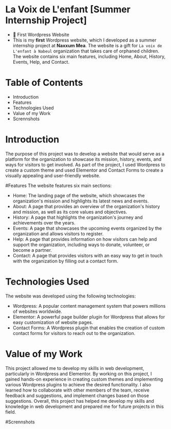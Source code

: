 # La Voix de L'enfant [Summer Internship Project]
- 👀 First Wordpress Website 
- This is my **first** Wordpress website, which I developed as a summer internship project at **Naxxum Mea**. The website is a gift for `La voix de L'enfant à Nabeul` organization that takes care of orphaned children. The website contains six main features, including Home, About, History, Events, Help, and Contact.

# Table of Contents
- Introduction
- Features
- Technologies Used
- Value of my Work
- Scrennshots

# Introduction
The purpose of this project was to develop a website that would serve as a platform for the organization to showcase its mission, history, events, and ways for visitors to get involved. As part of the project, I used Wordpress to create a custom theme and used Elementor and Contact Forms to create a visually appealing and user-friendly website.

#Features
The website features six main sections:
- Home: The landing page of the website, which showcases the organization's mission and highlights its latest news and events.
- About: A page that provides an overview of the organization's history and mission, as well as its core values and objectives.
- History: A page that highlights the organization's journey and achievements over the years.
- Events: A page that showcases the upcoming events organized by the organization and allows visitors to register.
- Help: A page that provides information on how visitors can help and support the organization, including ways to donate, volunteer, or become a partner.
- Contact: A page that provides visitors with an easy way to get in touch with the organization by filling out a contact form.

# Technologies Used
The website was developed using the following technologies:

- Wordpress: A popular content management system that powers millions of websites worldwide.
- Elementor: A powerful page builder plugin for Wordpress that allows for easy customization of website pages.
- Contact Forms: A Wordpress plugin that enables the creation of custom contact forms for visitors to reach out to the organization.

# Value of my Work
This project allowed me to develop my skills in web development, particularly in Wordpress and Elementor. By working on this project, I gained hands-on experience in creating custom themes and implementing various Wordpress plugins to achieve the desired functionality. I also learned how to collaborate with other members of the team, receive feedback and suggestions, and implement changes based on those suggestions. Overall, this project has helped me develop my skills and knowledge in web development and prepared me for future projects in this field.

#Scrennshots

